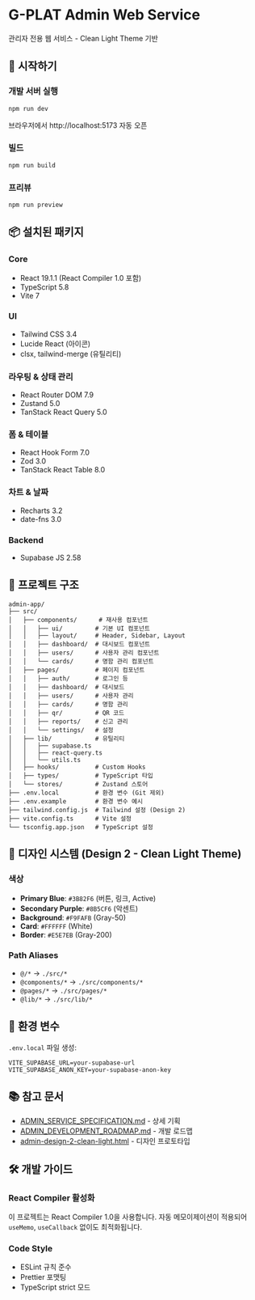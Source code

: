 # G-PLAT Admin Web Service

관리자 전용 웹 서비스 - Clean Light Theme 기반

## 🚀 시작하기

### 개발 서버 실행
```bash
npm run dev
```

브라우저에서 http://localhost:5173 자동 오픈

### 빌드
```bash
npm run build
```

### 프리뷰
```bash
npm run preview
```

## 📦 설치된 패키지

### Core
- React 19.1.1 (React Compiler 1.0 포함)
- TypeScript 5.8
- Vite 7

### UI
- Tailwind CSS 3.4
- Lucide React (아이콘)
- clsx, tailwind-merge (유틸리티)

### 라우팅 & 상태 관리
- React Router DOM 7.9
- Zustand 5.0
- TanStack React Query 5.0

### 폼 & 테이블
- React Hook Form 7.0
- Zod 3.0
- TanStack React Table 8.0

### 차트 & 날짜
- Recharts 3.2
- date-fns 3.0

### Backend
- Supabase JS 2.58

## 📁 프로젝트 구조

```
admin-app/
├── src/
│   ├── components/      # 재사용 컴포넌트
│   │   ├── ui/         # 기본 UI 컴포넌트
│   │   ├── layout/     # Header, Sidebar, Layout
│   │   ├── dashboard/  # 대시보드 컴포넌트
│   │   ├── users/      # 사용자 관리 컴포넌트
│   │   └── cards/      # 명함 관리 컴포넌트
│   ├── pages/          # 페이지 컴포넌트
│   │   ├── auth/       # 로그인 등
│   │   ├── dashboard/  # 대시보드
│   │   ├── users/      # 사용자 관리
│   │   ├── cards/      # 명함 관리
│   │   ├── qr/         # QR 코드
│   │   ├── reports/    # 신고 관리
│   │   └── settings/   # 설정
│   ├── lib/            # 유틸리티
│   │   ├── supabase.ts
│   │   ├── react-query.ts
│   │   └── utils.ts
│   ├── hooks/          # Custom Hooks
│   ├── types/          # TypeScript 타입
│   └── stores/         # Zustand 스토어
├── .env.local          # 환경 변수 (Git 제외)
├── .env.example        # 환경 변수 예시
├── tailwind.config.js  # Tailwind 설정 (Design 2)
├── vite.config.ts      # Vite 설정
└── tsconfig.app.json   # TypeScript 설정
```

## 🎨 디자인 시스템 (Design 2 - Clean Light Theme)

### 색상
- **Primary Blue**: `#3B82F6` (버튼, 링크, Active)
- **Secondary Purple**: `#8B5CF6` (악센트)
- **Background**: `#F9FAFB` (Gray-50)
- **Card**: `#FFFFFF` (White)
- **Border**: `#E5E7EB` (Gray-200)

### Path Aliases
- `@/*` → `./src/*`
- `@components/*` → `./src/components/*`
- `@pages/*` → `./src/pages/*`
- `@lib/*` → `./src/lib/*`

## 🔐 환경 변수

`.env.local` 파일 생성:
```env
VITE_SUPABASE_URL=your-supabase-url
VITE_SUPABASE_ANON_KEY=your-supabase-anon-key
```

## 📚 참고 문서
- [ADMIN_SERVICE_SPECIFICATION.md](../ADMIN_SERVICE_SPECIFICATION.md) - 상세 기획
- [ADMIN_DEVELOPMENT_ROADMAP.md](../ADMIN_DEVELOPMENT_ROADMAP.md) - 개발 로드맵
- [admin-design-2-clean-light.html](../admin-design-2-clean-light.html) - 디자인 프로토타입

## 🛠️ 개발 가이드

### React Compiler 활성화
이 프로젝트는 React Compiler 1.0을 사용합니다. 자동 메모이제이션이 적용되어 `useMemo`, `useCallback` 없이도 최적화됩니다.

### Code Style
- ESLint 규칙 준수
- Prettier 포맷팅
- TypeScript strict 모드
